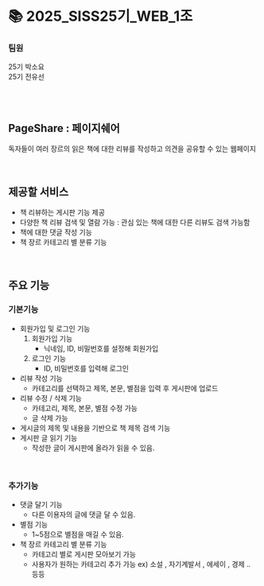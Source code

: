 # 📚 2025_SISS25기_WEB_1조
### 팀원 
25기 박소요
<br>
25기 전유선

<br><br>

## PageShare : 페이지쉐어
독자들이 여러 장르의 읽은 책에 대한 리뷰를 작성하고 의견을 공유할 수 있는 웹페이지

<br>

## 제공할 서비스
- 책 리뷰하는 게시판 기능 제공
- 다양한 책 리뷰 검색 및 열람 가능 : 관심 있는 책에 대한 다른 리뷰도 검색 가능함
- 책에 대한 댓글 작성 기능 
- 책 장르 카테고리 별 분류 기능
<br>

## 주요 기능
### 기본기능 
* 회원가입 및 로그인 기능
    1. 회원가입 기능
        - 닉네임, ID, 비밀번호를 설정해 회원가입
    2. 로그인 기능
        - ID, 비밀번호를 입력해 로그인
* 리뷰 작성 기능
    - 카테고리를 선택하고 제목, 본문, 별점을 입력 후 게시판에 업로드
* 리뷰 수정 / 삭제 기능
    - 카테고리, 제목, 본문, 별점 수정 가능
    - 글 삭제 가능
* 게시글의 제목 및 내용을 기반으로 책 제목 검색 기능 
* 게시판 글 읽기 기능
    - 작성한 글이 게시판에 올라가 읽을 수 있음.
<br>

### 추가기능
* 댓글 달기 기능
    - 다른 이용자의 글에 댓글 달 수 있음.
* 별점 기능
    - 1~5점으로 별점을 매길 수 있음.
* 책 장르 카테고리 별 분류 기능
    - 카테고리 별로 게시판 모아보기 가능
    - 사용자가 원하는 카테고리 추가 가능
ex) 소설 , 자기계발서 , 에세이 , 경제 .. 등등 
